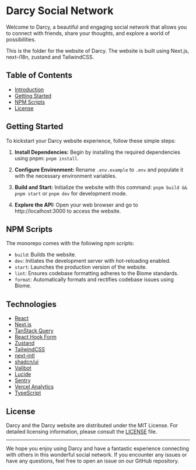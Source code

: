 # Darcy Social Network

Welcome to Darcy, a beautiful and engaging social network that allows you to connect with friends, share your thoughts, and explore a world of possibilities.

This is the folder for the website of Darcy. The website is built using Next.js, next-i18n, zustand and TailwindCSS.

## Table of Contents

- [Introduction](#darcy-social-network)
- [Getting Started](#getting-started)
- [NPM Scripts](#npm-scripts)
- [License](#license)

## Getting Started

To kickstart your Darcy website experience, follow these simple steps:

1. **Install Dependencies:** Begin by installing the required dependencies using pnpm: `pnpm install`.

2. **Configure Environment:** Rename `.env.example` to `.env` and populate it with the necessary environment variables.

3. **Build and Start:** Initialize the website with this command: `pnpm build && pnpm start` or `pnpm dev` for development mode.

4. **Explore the API:** Open your web browser and go to http://localhost:3000 to access the website.

## NPM Scripts

The monorepo comes with the following npm scripts:

- `build`: Builds the website.
- `dev`: Initiates the development server with hot-reloading enabled.
- `start`: Launches the production version of the website.
- `lint`: Ensures codebase formatting adheres to the Biome standards.
- `format`: Automatically formats and rectifies codebase issues using Biome.

## Technologies

- [React](https://react.dev/)
- [Next.js](https://nextjs.org/)
- [TanStack Query](https://tanstack.com/query/v3/)
- [React Hook Form](https://react-hook-form.com/)
- [Zustand](https://github.com/pmndrs/zustand)
- [TailwindCSS](https://tailwindcss.com/)
- [next-intl](https://next-intl-docs.vercel.app/)
- [shadcn/ui](https://ui.shadcn.com/)
- [Valibot](https://valibot.dev/)
- [Lucide](https://lucide.dev/)
- [Sentry](https://sentry.io/)
- [Vercel Analytics](https://vercel.com/analytics)
- [TypeScript](https://www.typescriptlang.org/)

## License

Darcy and the Darcy website are distributed under the MIT License. For detailed licensing information, please consult the [LICENSE](LICENSE) file.

---

We hope you enjoy using Darcy and have a fantastic experience connecting with others in this wonderful social network. If you encounter any issues or have any questions, feel free to open an issue on our GitHub repository.
